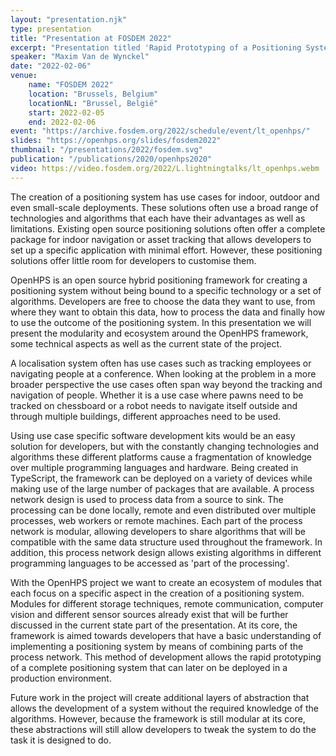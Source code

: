 ```yaml
---
layout: "presentation.njk"
type: presentation
title: "Presentation at FOSDEM 2022"
excerpt: "Presentation titled 'Rapid Prototyping of a Positioning System Using the OpenHPS Framework'"
speaker: "Maxim Van de Wynckel"
date: "2022-02-06"
venue:
    name: "FOSDEM 2022"
    location: "Brussels, Belgium"
    locationNL: "Brussel, België"
    start: 2022-02-05
    end: 2022-02-06
event: "https://archive.fosdem.org/2022/schedule/event/lt_openhps/"
slides: "https://openhps.org/slides/fosdem2022"
thumbnail: "/presentations/2022/fosdem.svg"
publication: "/publications/2020/openhps2020"
video: https://video.fosdem.org/2022/L.lightningtalks/lt_openhps.webm
---
```

The creation of a positioning system has use cases for indoor, outdoor and even small-scale deployments. These solutions often use a broad range of technologies and algorithms that each have their advantages as well as limitations. Existing open source positioning solutions often offer a complete package for indoor navigation or asset tracking that allows developers to set up a specific application with minimal effort. However, these positioning solutions offer little room for developers to customise them.

OpenHPS is an open source hybrid positioning framework for creating a positioning system without being bound to a specific technology or a set of algorithms. Developers are free to choose the data they want to use, from where they want to obtain this data, how to process the data and finally how to use the outcome of the positioning system. In this presentation we will present the modularity and ecosystem around the OpenHPS framework, some technical aspects as well as the current state of the project.

A localisation system often has use cases such as tracking employees or navigating people at a conference. When looking at the problem in a more broader perspective the use cases often span way beyond the tracking and navigation of people. Whether it is a use case where pawns need to be tracked on chessboard or a robot needs to navigate itself outside and through multiple buildings, different approaches need to be used.

Using use case specific software development kits would be an easy solution for developers, but with the constantly changing technologies and algorithms these different platforms cause a fragmentation of knowledge over multiple programming languages and hardware. Being created in TypeScript, the framework can be deployed on a variety of devices while making use of the large number of packages that are available. A process network design is used to process data from a source to sink. The processing can be done locally, remote and even distributed over multiple processes, web workers or remote machines. Each part of the process network is modular, allowing developers to share algorithms that will be compatible with the same data structure used throughout the framework. In addition, this process network design allows existing algorithms in different programming languages to be accessed as 'part of the processing'.

With the OpenHPS project we want to create an ecosystem of modules that each focus on a specific aspect in the creation of a positioning system. Modules for different storage techniques, remote communication, computer vision and different sensor sources already exist that will be further discussed in the current state part of the presentation. At its core, the framework is aimed towards developers that have a basic understanding of implementing a positioning system by means of combining parts of the process network. This method of development allows the rapid prototyping of a complete positioning system that can later on be deployed in a production environment.

Future work in the project will create additional layers of abstraction that allows the development of a system without the required knowledge of the algorithms. However, because the framework is still modular at its core, these abstractions will still allow developers to tweak the system to do the task it is designed to do.